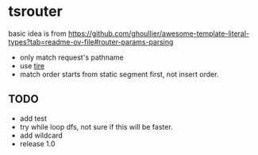 # tsrouter

basic idea is from https://github.com/ghoullier/awesome-template-literal-types?tab=readme-ov-file#router-params-parsing

* only match request's pathname
* use [tire](https://en.wikipedia.org/wiki/Trie)
* match order starts from static segment first, not insert order.

## TODO
* add test
* try while loop dfs, not sure if this will be faster.
* add wildcard
* release 1.0
